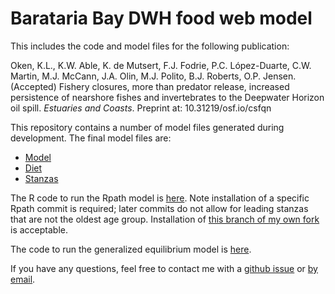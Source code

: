 # Barataria Bay DWH food web model

This includes the code and model files for the following publication:

Oken, K.L., K.W. Able, K. de Mutsert, F.J. Fodrie, P.C. López-Duarte, C.W. Martin, M.J. McCann, J.A. Olin, M.J. Polito, B.J. Roberts, O.P. Jensen. (Accepted) 
Fishery closures, more than predator release, increased persistence of nearshore fishes and invertebrates to the Deepwater Horizon oil spill. _Estuaries and Coasts_. 
Preprint at: 10.31219/osf.io/csfqn

This repository contains a number of model files generated during development. The final model files are:
* [Model](https://github.com/okenk/cwc/blob/main/Data/GroupInfo_data_deleted.csv)
* [Diet](https://github.com/okenk/cwc/blob/main/Data/Diet.csv)
* [Stanzas](https://github.com/okenk/cwc/blob/main/Data/stanzas.csv)

The R code to run the Rpath model is [here](https://github.com/okenk/cwc/blob/main/R/ecopath_inputs.R). Note installation of a specific Rpath commit is required; later
commits do not allow for leading stanzas that are not the oldest age group. Installation of 
[this branch of my own fork](https://github.com/okenk/Rpath/tree/before_stanza_changes) is acceptable. 

The code to run the generalized equilibrium model is [here](https://github.com/okenk/cwc/blob/main/R/runTradeOffmodel.R).

If you have any questions, feel free to contact me with a [github issue](https://github.com/okenk/cwc/issues) or [by email](mailto:kiva.oken@noaa.gov).
